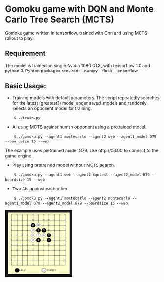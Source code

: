 # Gomoku game with DQN and Monte Carlo Tree Search (MCTS)
Gomoku game written in tensorflow, trained with Cnn and using MCTS rollout to play.

## Requirement
The model is trained on single Nvidia 1080 GTX, with tensorflow 1.0 and python 3. Pyhton packages required:
    - numpy
    - flask
    - tensorflow

## Basic Usage:
* Training models with default parameters. The script repeatedly searches for the latest (greatest?) model under saved_models and randomly selects an opponent model for training.
```
    $ ./train.py
```
* AI using MCTS against human opponent using a pretrained model.
```
    $ ./gomoku.py --agent1 montecarlo --agent2 web --agent1_model G79 --boardsize 15 --web
```
The example uses pretrained model G79. Use http://<ip address>:5000 to connect to the game engine.
* Play using pretrained model without MCTS search.
```
    $ ./gomoku.py --agent1 web --agent2 dqntest --agent2_model G79 --boardsize 15 --web
```
* Two AIs against each other
```
    $ ./gomoku.py --agent1 montecarlo --agent2 montecarlo --agent1_model G78 --agent2_model G79 --boardsize 15 --web
```
<a href="http://www.youtube.com/watch?feature=player_embedded&v=GONyVL6TUm4" target="_blank"><img src="gomoku-capture.png" alt="Demo" width="200" height="200" border="10" /></a>

